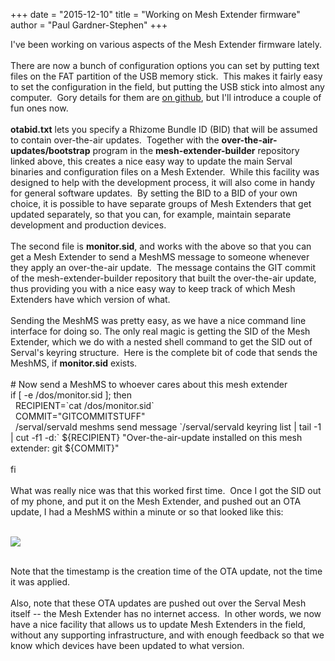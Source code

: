 +++
date = "2015-12-10"
title = "Working on Mesh Extender firmware"
author = "Paul Gardner-Stephen"
+++

<div class="post-body entry-content" id="post-body-6372541028817949535" itemprop="description articleBody">
I've been working on various aspects of the Mesh Extender firmware lately.<br/>
<br/>
There are now a bunch of configuration options you can set by putting text files on the FAT partition of the USB memory stick.  This makes it fairly easy to set the configuration in the field, but putting the USB stick into almost any computer.  Gory details for them are <a href="https://github.com/servalproject/mesh-extender-builder/blob/master/README.md">on github</a>, but I'll introduce a couple of fun ones now.<br/>
<br/>
<span><b>otabid.txt</b></span> lets you specify a Rhizome Bundle ID (BID) that will be assumed to contain over-the-air updates.  Together with the <span><b>over-the-air-updates/bootstrap</b></span> program in the <span><b>mesh-extender-builder</b></span> repository linked above, this creates a nice easy way to update the main Serval binaries and configuration files on a Mesh Extender.  While this facility was designed to help with the development process, it will also come in handy for general software updates.  By setting the BID to a BID of your own choice, it is possible to have separate groups of Mesh Extenders that get updated separately, so that you can, for example, maintain separate development and production devices.<br/>
<br/>
The second file is <b><span>monitor.sid</span></b>, and works with the above so that you can get a Mesh Extender to send a MeshMS message to someone whenever they apply an over-the-air update.  The message contains the GIT commit of the mesh-extender-builder repository that built the over-the-air update, thus providing you with a nice easy way to keep track of which Mesh Extenders have which version of what.<br/>
<br/>
Sending the MeshMS was pretty easy, as we have a nice command line interface for doing so. The only real magic is getting the SID of the Mesh Extender, which we do with a nested shell command to get the SID out of Serval's keyring structure.  Here is the complete bit of code that sends the MeshMS, if <span><b>monitor.sid</b></span> exists.<br/>
<br/>
<div class="p1">
<span class="s1"><span># Now send a MeshMS to whoever cares about this mesh extender</span></span></div>
<div class="p1">
<span class="s1"><span>if [ -e /dos/monitor.sid ]; then</span></span></div>
<div class="p1">
<span class="s1"><span>  RECIPIENT=`cat /dos/monitor.sid`</span></span></div>
<div class="p1">
<span class="s1"><span>  COMMIT="GITCOMMITSTUFF"</span></span></div>
<div class="p1">
<span class="s1"><span>  /serval/servald meshms send message `/serval/servald keyring list | tail -1 | cut -f1 -d:` ${RECIPIENT} "Over-the-air-update installed on this mesh extender: git ${COMMIT}"</span></span></div>
<br/>
<div class="p1">
<span class="s1"><span>fi</span></span></div>
<div class="p1">
<span class="s1"><span><br/></span></span></div>
<div class="p1">
What was really nice was that this worked first time.  Once I got the SID out of my phone, and put it on the Mesh Extender, and pushed out an OTA update, I had a MeshMS within a minute or so that looked like this:</div>
<div class="p1">
<br/></div>

<a href="http://2.bp.blogspot.com/-CP1VHwuqx2M/Vmog7h6V0uI/AAAAAAAAFvo/vtIEz3-wIKw/s1600/%253Atmp%253Ame-ota-notification.png"><img src="http://2.bp.blogspot.com/-CP1VHwuqx2M/Vmog7h6V0uI/AAAAAAAAFvo/vtIEz3-wIKw/s1600/%253Atmp%253Ame-ota-notification.png"/></a>
<div class="p1">
<br/></div>
<div class="p1">
Note that the timestamp is the creation time of the OTA update, not the time it was applied.</div>
<div class="p1">
<br/></div>
<div class="p1">
Also, note that these OTA updates are pushed out over the Serval Mesh itself -- the Mesh Extender has no internet access.  In other words, we now have a nice facility that allows us to update Mesh Extenders in the field, without any supporting infrastructure, and with enough feedback so that we know which devices have been updated to what version.</div>
<div></div>
</div>